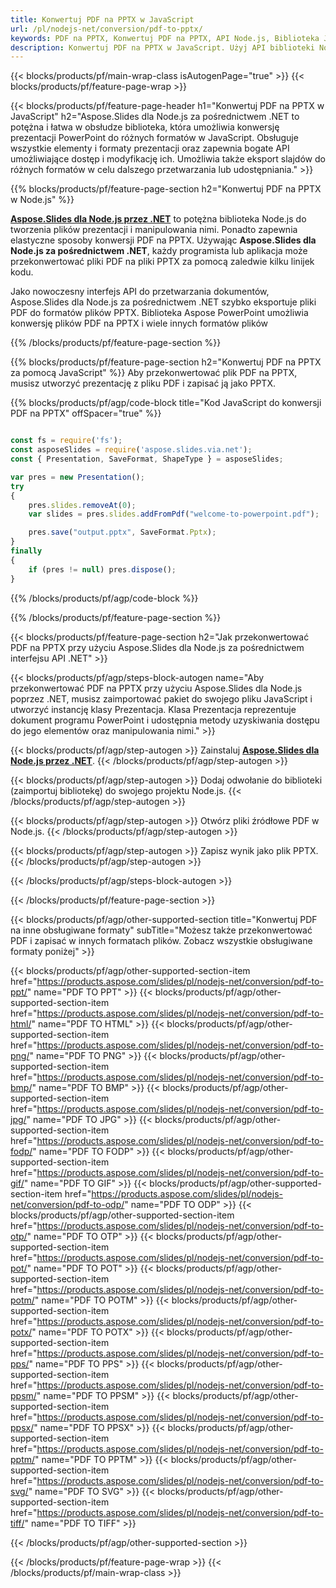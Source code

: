 ```yaml
---
title: Konwertuj PDF na PPTX w JavaScript
url: /pl/nodejs-net/conversion/pdf-to-pptx/
keywords: PDF na PPTX, Konwertuj PDF na PPTX, API Node.js, Biblioteka JavaScript, PDF, PPTX
description: Konwertuj PDF na PPTX w JavaScript. Użyj API biblioteki Node.js, aby przekonwertować pliki PDF na PPTX
---
```


{{< blocks/products/pf/main-wrap-class isAutogenPage="true" >}}
{{< blocks/products/pf/feature-page-wrap >}}

{{< blocks/products/pf/feature-page-header h1="Konwertuj PDF na PPTX w JavaScript" h2="Aspose.Slides dla Node.js za pośrednictwem .NET to potężna i łatwa w obsłudze biblioteka, która umożliwia konwersję prezentacji PowerPoint do różnych formatów w JavaScript. Obsługuje wszystkie elementy i formaty prezentacji oraz zapewnia bogate API umożliwiające dostęp i modyfikację ich. Umożliwia także eksport slajdów do różnych formatów w celu dalszego przetwarzania lub udostępniania." >}}

{{% blocks/products/pf/feature-page-section h2="Konwertuj PDF na PPTX w Node.js" %}}

[**Aspose.Slides dla Node.js przez .NET**](https://products.aspose.com/slides/pl/nodejs-net/) to potężna biblioteka Node.js do tworzenia plików prezentacji i manipulowania nimi. Ponadto zapewnia elastyczne sposoby konwersji PDF na PPTX. Używając **Aspose.Slides dla Node.js za pośrednictwem .NET**, każdy programista lub aplikacja może przekonwertować pliki PDF na pliki PPTX za pomocą zaledwie kilku linijek kodu.

Jako nowoczesny interfejs API do przetwarzania dokumentów, Aspose.Slides dla Node.js za pośrednictwem .NET szybko eksportuje pliki PDF do formatów plików PPTX. Biblioteka Aspose PowerPoint umożliwia konwersję plików PDF na PPTX i wiele innych formatów plików

{{% /blocks/products/pf/feature-page-section %}}

{{% blocks/products/pf/feature-page-section  h2="Konwertuj PDF na PPTX za pomocą JavaScript" %}}
Aby przekonwertować plik PDF na PPTX, musisz utworzyć prezentację z pliku PDF i zapisać ją jako PPTX.

{{% blocks/products/pf/agp/code-block title="Kod JavaScript do konwersji PDF na PPTX" offSpacer="true" %}}

```javascript

const fs = require('fs');
const asposeSlides = require('aspose.slides.via.net');
const { Presentation, SaveFormat, ShapeType } = asposeSlides;

var pres = new Presentation();
try
{
    pres.slides.removeAt(0);
    var slides = pres.slides.addFromPdf("welcome-to-powerpoint.pdf");

    pres.save("output.pptx", SaveFormat.Pptx);
}
finally
{
    if (pres != null) pres.dispose();
} 

```


{{% /blocks/products/pf/agp/code-block %}}

{{% /blocks/products/pf/feature-page-section %}}

{{< blocks/products/pf/feature-page-section  h2="Jak przekonwertować PDF na PPTX przy użyciu Aspose.Slides dla Node.js za pośrednictwem interfejsu API .NET" >}}

{{< blocks/products/pf/agp/steps-block-autogen name="Aby przekonwertować PDF na PPTX przy użyciu Aspose.Slides dla Node.js poprzez .NET, musisz zaimportować pakiet do swojego pliku JavaScript i utworzyć instancję klasy Prezentacja. Klasa Prezentacja reprezentuje dokument programu PowerPoint i udostępnia metody uzyskiwania dostępu do jego elementów oraz manipulowania nimi." >}}

{{< blocks/products/pf/agp/step-autogen >}}
Zainstaluj [**Aspose.Slides dla Node.js przez .NET**](https://products.aspose.com/slides/pl/nodejs-net/).
{{< /blocks/products/pf/agp/step-autogen >}}

{{< blocks/products/pf/agp/step-autogen >}}
Dodaj odwołanie do biblioteki (zaimportuj bibliotekę) do swojego projektu Node.js.
{{< /blocks/products/pf/agp/step-autogen >}}

{{< blocks/products/pf/agp/step-autogen >}}
Otwórz pliki źródłowe PDF w Node.js.
{{< /blocks/products/pf/agp/step-autogen >}}

{{< blocks/products/pf/agp/step-autogen >}}
Zapisz wynik jako plik PPTX.
{{< /blocks/products/pf/agp/step-autogen >}}

{{< /blocks/products/pf/agp/steps-block-autogen >}}

{{< /blocks/products/pf/feature-page-section >}}

{{< blocks/products/pf/agp/other-supported-section title="Konwertuj PDF na inne obsługiwane formaty" subTitle="Możesz także przekonwertować PDF i zapisać w innych formatach plików. Zobacz wszystkie obsługiwane formaty poniżej" >}}

{{< blocks/products/pf/agp/other-supported-section-item href="https://products.aspose.com/slides/pl/nodejs-net/conversion/pdf-to-ppt/" name="PDF TO PPT" >}}
{{< blocks/products/pf/agp/other-supported-section-item href="https://products.aspose.com/slides/pl/nodejs-net/conversion/pdf-to-html/" name="PDF TO HTML" >}}
{{< blocks/products/pf/agp/other-supported-section-item href="https://products.aspose.com/slides/pl/nodejs-net/conversion/pdf-to-png/" name="PDF TO PNG" >}}
{{< blocks/products/pf/agp/other-supported-section-item href="https://products.aspose.com/slides/pl/nodejs-net/conversion/pdf-to-bmp/" name="PDF TO BMP" >}}
{{< blocks/products/pf/agp/other-supported-section-item href="https://products.aspose.com/slides/pl/nodejs-net/conversion/pdf-to-jpg/" name="PDF TO JPG" >}}
{{< blocks/products/pf/agp/other-supported-section-item href="https://products.aspose.com/slides/pl/nodejs-net/conversion/pdf-to-fodp/" name="PDF TO FODP" >}}
{{< blocks/products/pf/agp/other-supported-section-item href="https://products.aspose.com/slides/pl/nodejs-net/conversion/pdf-to-gif/" name="PDF TO GIF" >}}
{{< blocks/products/pf/agp/other-supported-section-item href="https://products.aspose.com/slides/pl/nodejs-net/conversion/pdf-to-odp/" name="PDF TO ODP" >}}
{{< blocks/products/pf/agp/other-supported-section-item href="https://products.aspose.com/slides/pl/nodejs-net/conversion/pdf-to-otp/" name="PDF TO OTP" >}}
{{< blocks/products/pf/agp/other-supported-section-item href="https://products.aspose.com/slides/pl/nodejs-net/conversion/pdf-to-pot/" name="PDF TO POT" >}}
{{< blocks/products/pf/agp/other-supported-section-item href="https://products.aspose.com/slides/pl/nodejs-net/conversion/pdf-to-potm/" name="PDF TO POTM" >}}
{{< blocks/products/pf/agp/other-supported-section-item href="https://products.aspose.com/slides/pl/nodejs-net/conversion/pdf-to-potx/" name="PDF TO POTX" >}}
{{< blocks/products/pf/agp/other-supported-section-item href="https://products.aspose.com/slides/pl/nodejs-net/conversion/pdf-to-pps/" name="PDF TO PPS" >}}
{{< blocks/products/pf/agp/other-supported-section-item href="https://products.aspose.com/slides/pl/nodejs-net/conversion/pdf-to-ppsm/" name="PDF TO PPSM" >}}
{{< blocks/products/pf/agp/other-supported-section-item href="https://products.aspose.com/slides/pl/nodejs-net/conversion/pdf-to-ppsx/" name="PDF TO PPSX" >}}
{{< blocks/products/pf/agp/other-supported-section-item href="https://products.aspose.com/slides/pl/nodejs-net/conversion/pdf-to-pptm/" name="PDF TO PPTM" >}}
{{< blocks/products/pf/agp/other-supported-section-item href="https://products.aspose.com/slides/pl/nodejs-net/conversion/pdf-to-svg/" name="PDF TO SVG" >}}
{{< blocks/products/pf/agp/other-supported-section-item href="https://products.aspose.com/slides/pl/nodejs-net/conversion/pdf-to-tiff/" name="PDF TO TIFF" >}}


{{< /blocks/products/pf/agp/other-supported-section >}}

{{< /blocks/products/pf/feature-page-wrap >}}
{{< /blocks/products/pf/main-wrap-class >}}